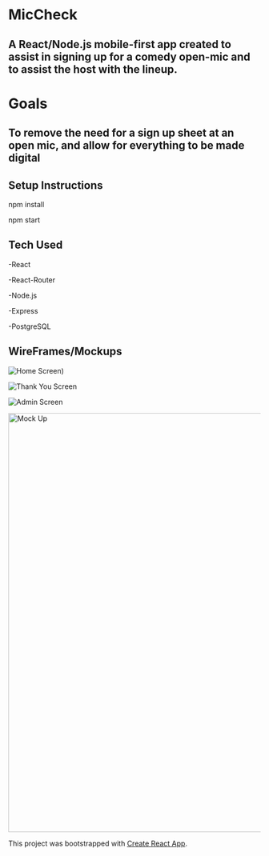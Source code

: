 # MicCheck
## A React/Node.js mobile-first app created to assist in signing up for a comedy open-mic and to assist the host with the lineup.

# Goals
## To remove the need for a sign up sheet at an open mic, and allow for everything to be made digital


## Setup Instructions 

npm install

npm start

## Tech Used

-React

-React-Router

-Node.js

-Express

-PostgreSQL


## WireFrames/Mockups

![Home Screen](https://user-images.githubusercontent.com/37809511/53445170-32827480-39cd-11e9-9ba5-e7d78fd96b89.jpg))

![Thank You Screen](https://user-images.githubusercontent.com/37809511/53445216-4af28f00-39cd-11e9-9aef-def6d6e401e2.jpg)

![Admin Screen](https://user-images.githubusercontent.com/37809511/53445240-5a71d800-39cd-11e9-99bb-17b7a5bc487a.jpg)


<img width="838" alt="Mock Up" src="https://user-images.githubusercontent.com/37809511/53445433-c9e7c780-39cd-11e9-84fe-fe77a2d361d1.png">


This project was bootstrapped with [Create React App](https://github.com/facebook/create-react-app).

